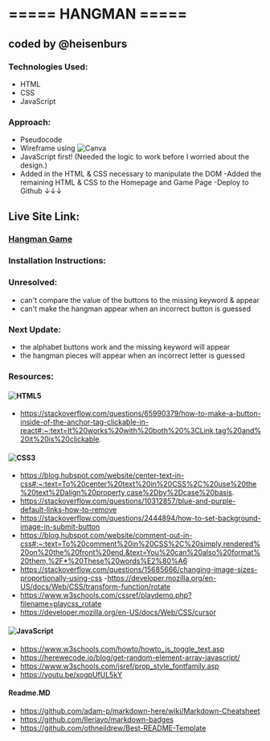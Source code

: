# ===== HANGMAN =====

## coded by @heisenburs

### Technologies Used:

- HTML
- CSS
- JavaScript

### Approach:

- Pseudocode
- Wireframe using ![Canva](https://img.shields.io/badge/Canva-%2300C4CC.svg?style=for-the-badge&logo=Canva&logoColor=white)
- JavaScript first! (Needed the logic to work before I worried about the design.)
- Added in the HTML & CSS necessary to manipulate the DOM
  -Added the remaining HTML & CSS to the Homepage and Game Page
  -Deploy to Github ↓↓↓

## Live Site Link:

### [Hangman Game](https://heisenburs.github.io/HangmanJS/)

### Installation Instructions:

### Unresolved:

- can't compare the value of the buttons to the missing keyword & appear
- can't make the hangman appear when an incorrect button is guessed

### Next Update:

- the alphabet buttons work and the missing keyword will appear
- the hangman pieces will appear when an incorrect letter is guessed

### Resources:

#### ![HTML5](https://img.shields.io/badge/html5-%23E34F26.svg?style=for-the-badge&logo=html5&logoColor=white)

- https://stackoverflow.com/questions/65990379/how-to-make-a-button-inside-of-the-anchor-tag-clickable-in-react#:~:text=It%20works%20with%20both%20%3CLink,tag%20and%20it%20is%20clickable.

#### ![CSS3](https://img.shields.io/badge/css3-%231572B6.svg?style=for-the-badge&logo=css3&logoColor=white)

- https://blog.hubspot.com/website/center-text-in-css#:~:text=To%20center%20text%20in%20CSS%2C%20use%20the%20text%2Dalign%20property,case%2Dby%2Dcase%20basis.
- https://stackoverflow.com/questions/10312857/blue-and-purple-default-links-how-to-remove
- https://stackoverflow.com/questions/2444894/how-to-set-background-image-in-submit-button
- https://blog.hubspot.com/website/comment-out-in-css#:~:text=To%20comment%20in%20CSS%2C%20simply,rendered%20on%20the%20front%20end.&text=You%20can%20also%20format%20them,%2F*%20These%20words%E2%80%A6
- https://stackoverflow.com/questions/15685666/changing-image-sizes-proportionally-using-css -https://developer.mozilla.org/en-US/docs/Web/CSS/transform-function/rotate
- https://www.w3schools.com/cssref/playdemo.php?filename=playcss_rotate
- https://developer.mozilla.org/en-US/docs/Web/CSS/cursor

#### ![JavaScript](https://img.shields.io/badge/javascript-%23323330.svg?style=for-the-badge&logo=javascript&logoColor=%23F7DF1E)

- https://www.w3schools.com/howto/howto_js_toggle_text.asp
- https://herewecode.io/blog/get-random-element-array-javascript/
- https://www.w3schools.com/jsref/prop_style_fontfamily.asp
- https://youtu.be/xogpUfUL5kY

#### Readme.MD

- https://github.com/adam-p/markdown-here/wiki/Markdown-Cheatsheet
- https://github.com/Ileriayo/markdown-badges
- https://github.com/othneildrew/Best-README-Template
